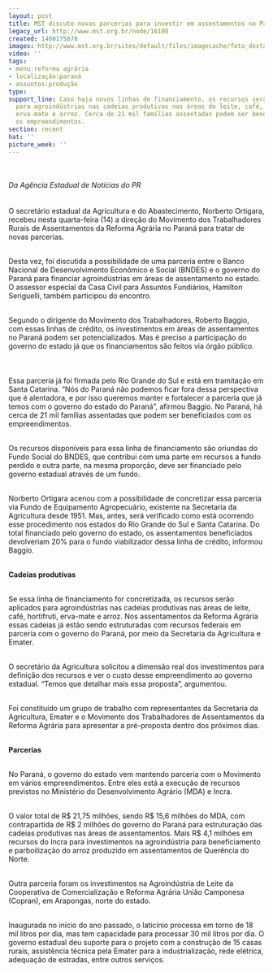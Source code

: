 ```yaml
---
layout: post
title: MST discute novas parcerias para investir em assentamentos no Paraná
legacy_url: http://www.mst.org.br/node/16108
created: 1400175878
images: http://www.mst.org.br/sites/default/files/imagecache/foto_destaque/PR_IMG_3848.jpg
video: ''
tags:
- menu:reforma agrária
- localização:paraná
- assuntos:produção
type: 
support_line: Caso haja novos linhas de financiamento, os recursos serão aplicados
  para agroindústrias nas cadeias produtivas nas áreas de leite, café, hortifruti,
  erva-mate e arroz. Cerca de 21 mil famílias assentadas podem ser beneficiados com
  os empreendimentos.
section: recent
hat: ''
picture_week: ''
---
```

<p><em><br><br>Da Agência Estadual de Notícias do PR<br></em><br><br>O secretário estadual da Agricultura e do Abastecimento, Norberto Ortigara, recebeu nesta quarta-feira (14) a direção do Movimento dos Trabalhadores Rurais de Assentamentos da Reforma Agrária no Paraná para tratar de novas parcerias.&nbsp;</p><p><br>Desta vez, foi discutida a possibilidade de uma parceria entre o Banco Nacional de Desenvolvimento Econômico e Social (BNDES) e o governo do Paraná para financiar agroindústrias em áreas de assentamento no estado. O assessor especial da Casa Civil para Assuntos Fundiários, Hamilton Seriguelli, também participou do encontro.</p><p><br>Segundo o dirigente do Movimento dos Trabalhadores, Roberto Baggio, com essas linhas de crédito, os investimentos em áreas de assentamentos no Paraná podem ser potencializados. Mas é preciso a participação do governo do estado já que os financiamentos são feitos via órgão público.</p><p><img style="margin: 10px;" src="http://www.mst.org.br/sites/default/files/PR_IMG_3848.jpg" alt=""><br><br>Essa parceria já foi firmada pelo Rio Grande do Sul e está em tramitação em Santa Catarina. “Nós do Paraná não podemos ficar fora dessa perspectiva que é alentadora, e por isso queremos manter e fortalecer a parceria que já temos com o governo do estado do Paraná”, afirmou Baggio. No Paraná, há cerca de 21 mil famílias assentadas que podem ser beneficiados com os empreendimentos.</p><p><br>Os recursos disponíveis para essa linha de financiamento são oriundas do Fundo Social do BNDES, que contribui com uma parte em recursos a fundo perdido e outra parte, na mesma proporção, deve ser financiado pelo governo estadual através de um fundo.&nbsp;</p><p><br>Norberto Ortigara acenou com a possibilidade de concretizar essa parceria via Fundo de Equipamento Agropecuário, existente na Secretaria da Agricultura desde 1951. Mas, antes, será verificado como está ocorrendo esse procedimento nos estados do Rio Grande do Sul e Santa Catarina. Do total financiado pelo governo do estado, os assentamentos beneficiados devolveriam 20% para o fundo viabilizador dessa linha de crédito, informou Baggio.</p><p><strong><br>Cadeias produtivas</strong>&nbsp;</p><p><br>Se essa linha de financiamento for concretizada, os recursos serão aplicados para agroindústrias nas cadeias produtivas nas áreas de leite, café, hortifruti, erva-mate e arroz. Nos assentamentos da Reforma Agrária essas cadeias já estão sendo estruturadas com recursos federais em parceria com o governo do Paraná, por meio da Secretaria da Agricultura e Emater.</p><p><br>O secretário da Agricultura solicitou a dimensão real dos investimentos para definição dos recursos e ver o custo desse empreendimento ao governo estadual. “Temos que detalhar mais essa proposta”, argumentou.&nbsp;</p><p><br>Foi constituído um grupo de trabalho com representantes da Secretaria da Agricultura, Emater e o Movimento dos Trabalhadores de Assentamentos da Reforma Agrária para apresentar a pré-proposta dentro dos próximos dias.</p><p><strong><br>Parcerias</strong>&nbsp;</p><p><br>No Paraná, o governo do estado vem mantendo parceria com o Movimento em vários empreendimentos. Entre eles está a execução de recursos previstos no Ministério do Desenvolvimento Agrário (MDA) e Incra.&nbsp;</p><p><br>O valor total de R$ 21,75 milhões, sendo R$ 15,6 milhões do MDA, com contrapartida de R$ 2 milhões do governo do Paraná para estruturação das cadeias produtivas nas áreas de assentamentos. Mais R$ 4,1 milhões em recursos do Incra para investimentos na agroindústria para beneficiamento e parboilização do arroz produzido em assentamentos de Querência do Norte.</p><p><br>Outra parceria foram os investimentos na Agroindústria de Leite da Cooperativa de Comercialização e Reforma Agrária União Camponesa (Copran), em Arapongas, norte do estado.</p><p><br>Inaugurada no início do ano passado, o laticínio processa em torno de 18 mil litros por dia, mas tem capacidade para processar 30 mil litros por dia. O governo estadual deu suporte para o projeto com a construção de 15 casas rurais, assistência técnica pela Emater para a industrialização, rede elétrica, adequação de estradas, entre outros serviços.</p><div>&nbsp;</div><div>&nbsp;</div>
